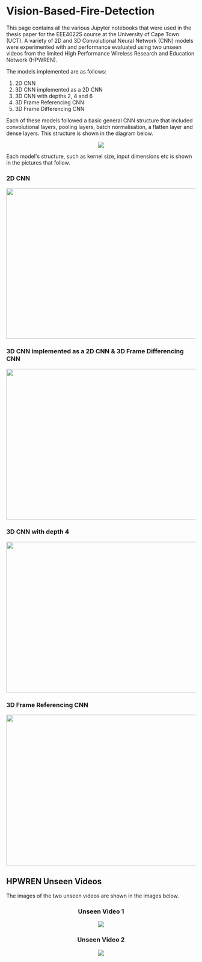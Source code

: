 # Vision-Based-Fire-Detection
This page contains all the various Jupyter notebooks that were used in the thesis paper for the EEE4022S course at the University of Cape Town (UCT). A variety of 2D and 3D Convolutional Neural Network (CNN) models were experimented with and performance evaluated using two unseen videos from the limited High Performance Wireless Research and Education Network (HPWREN). 

The models implemented are as follows:
  1. 2D CNN 
  2. 3D CNN implemented as a 2D CNN
  3. 3D CNN with depths 2, 4 and 6
  4. 3D Frame Referencing CNN
  5. 3D Frame Differencing CNN
  
Each of these models followed a basic general CNN structure that included convolutional layers, pooling layers, batch normalisation, a flatten layer and dense layers. This structure is shown in the diagram below.

<p align="center">
  <img src = "https://user-images.githubusercontent.com/88879534/201475182-e787e768-eb1d-4760-a2ae-9229a1d30845.png">
</p>

Each model's structure, such as kernel size, input dimensions etc is shown in the pictures that follow.


### 2D CNN
<p align="center">
  <img width = "600" height = "400" src = "https://user-images.githubusercontent.com/88879534/201475444-0adc6e5c-d208-4318-822d-b36194fc2271.png">
</p>

### 3D CNN implemented as a 2D CNN & 3D Frame Differencing CNN
<p align="center">
  <img width = "600" height = "400" src = "https://user-images.githubusercontent.com/88879534/201475476-8107b213-0855-4e47-a513-baf71bbe214c.png">
</p>

### 3D CNN with depth 4
<p align="center">
  <img width = "600" height = "400" src = "https://user-images.githubusercontent.com/88879534/201475566-8082d461-52bb-498e-b4c4-f722ff9577d5.png">
</p>

### 3D Frame Referencing CNN
<p align="center">
  <img width = "600" height = "400" src="https://user-images.githubusercontent.com/88879534/201475782-f308cef9-ce0f-4d21-be45-60538519f5e3.png">
</p>

## HPWREN Unseen Videos
The images of the two unseen videos are shown in the images below.

<h3 align="center">Unseen Video 1</h3>
<p align="center">
  <img src = "https://user-images.githubusercontent.com/88879534/201475974-eada8a48-a3ff-4492-9562-e8ef2f91dc1e.png">
</p>

<h3 align="center">Unseen Video 2</h3>
<p align="center">
  <img src = "https://user-images.githubusercontent.com/88879534/201475978-6739b211-6d96-4491-9561-9ea8f5632442.png">
</p>

